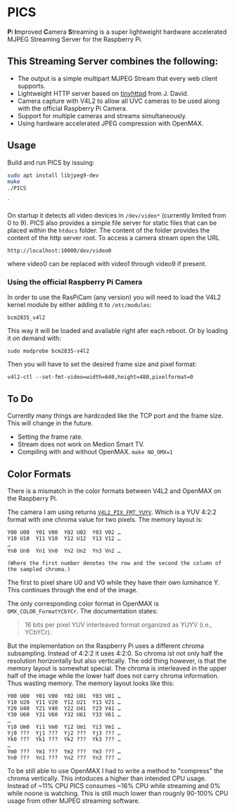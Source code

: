 # PICS #

**P**i **I**mproved **C**amera **S**treaming is a super lightweight hardware accelerated MJPEG Streaming Server for the Raspberry Pi.




## This Streaming Server combines the following: ##

* The output is a simple multipart MJPEG Stream that every web client supports.
* Lightweight HTTP server based on [tinyhttpd](https://sourceforge.net/projects/tinyhttpd/) from J. David.
* Camera capture with V4L2 to allow all UVC cameras to be used along with the official Raspberry Pi Camera.
* Support for multiple cameras and streams simultaneously.
* Using hardware accelerated JPEG compression with OpenMAX.




## Usage ##

Build and run PICS by issuing:

``` bash
sudo apt install libjpeg9-dev
make
./PICS
```
`

On startup it detects all video devices in `/dev/video*` (currently limited from 0 to 9).
PICS also provides a simple file server for static files that can be placed within the `htdocs` folder.
The content of the folder provides the content of the http server root.
To access a camera stream open the URL

    http://localhost:10000/dev/video0

where video0 can be replaced with video1 through video9 if present.




### Using the official Raspberry Pi Camera ###

In order to use the RasPiCam (any version) you will need to load the V4L2 kernel module by either adding it to
`/etc/modules`:

    bcm2835_v4l2

This way it will be loaded and available right afer each reboot. Or by loading it on demand with:

    sudo modprobe bcm2835-v4l2

Then you will have to set the desired frame size and pixel format:

    v4l2-ctl --set-fmt-video=width=640,height=480,pixelformat=0




## To Do ##

Currently many things are hardcoded like the TCP port and the frame size. This will change in the future.

* Setting the frame rate.
* Stream does not work on Medion Smart TV.
* Compiling with and without OpenMAX.
    `make NO_OMX=1`




## Color Formats ##

There is a mismatch in the color formats between V4L2 and OpenMAX on the Raspberry Pi.

The camera I am using returns [`V4L2_PIX_FMT_YUYV`](https://www.kernel.org/doc/html/v4.10/media/uapi/v4l/pixfmt-yuyv.html). Which is a YUV 4:2:2 format with one chroma value for two pixels.
The memory layout is:

    Y00 U00  Y01 V00  Y02 U02  Y03 V02 …
    Y10 U10  Y11 V10  Y12 U12  Y13 V12 …
    …
    Yn0 Un0  Yn1 Vn0  Yn2 Un2  Yn3 Vn2 …

    (Where the first number denotes the row and the second the column of the sampled chroma.)

The first to pixel share U0 and V0 while they have their own luminance Y. This continues through the end of the image.

The only corresponding color format in OpenMAX is `OMX_COLOR_FormatYCbYCr`. The documentation states:

>    16 bits per pixel YUV interleaved format organized as YUYV (i.e., YCbYCr).

But the implementation on the Raspberry Pi uses a different chroma subsampling. Instead of 4:2:2 it uses 4:2:0.
So chroma ist not only half the resolution horizontally but also vertically.
The odd thing however, is that the memory layout is somewhat special. The chroma is interleaved in the upper half of the
image while the lower half does not carry chroma information. Thus wasting memory. The memory layout looks like this:

    Y00 U00  Y01 V00  Y02 U01  Y03 V01 …
    Y10 U20  Y11 V20  Y12 U21  Y13 V21 …
    Y20 U40  Y21 V40  Y22 U41  Y23 V41 …
    Y30 U60  Y31 V60  Y32 U61  Y33 V61 …
    …
    Yi0 Um0  Yi1 Vm0  Yi2 Um1  Yi3 Vm1 …
    Yj0 ???  Yj1 ???  Yj2 ???  Yj3 ??? …
    Yk0 ???  Yk1 ???  Yk2 ???  Yk3 ??? …
    …
    Ym0 ???  Ym1 ???  Ym2 ???  Ym3 ??? …
    Yn0 ???  Yn1 ???  Yn2 ???  Yn3 ??? …

To be still able to use OpenMAX I had to write a method to "compress" the chroma vertically. This intoduces a higher
than intended CPU usage. Instead of ~11% CPU PICS consumes ~16% CPU while streaming and 0% while noone is watching.
This is still much lower than rougnly 90-100% CPU usage from other MJPEG streaming software.
